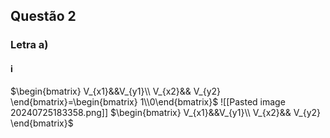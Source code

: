 
<h2>Questão 2</h2>

<h3>Letra a)</h3>
<h4>i</h4> $\begin{bmatrix} V_{x1}&&V_{y1}\\ V_{x2}&& V_{y2} \end{bmatrix}=\begin{bmatrix} 1\\0\end{bmatrix}$
![[Pasted image 20240725183358.png]]
$\begin{bmatrix} V_{x1}&&V_{y1}\\ V_{x2}&& V_{y2} \end{bmatrix}$